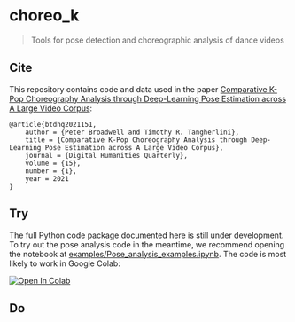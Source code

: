 # choreo_k
> Tools for pose detection and choreographic analysis of dance videos


## Cite

This repository contains code and data used in the paper [Comparative K-Pop Choreography Analysis through Deep-Learning Pose Estimation across A Large Video Corpus](http://www.digitalhumanities.org/dhq/vol/15/1/000506/000506.html):

    @article{btdhq2021151,
        author = {Peter Broadwell and Timothy R. Tangherlini},
        title = {Comparative K-Pop Choreography Analysis through Deep-Learning Pose Estimation across A Large Video Corpus},
        journal = {Digital Humanities Quarterly},
        volume = {15},
        number = {1},
        year = 2021
    }

## Try

The full Python code package documented here is still under development. To try out the pose analysis code in the meantime, we recommend opening the notebook at [examples/Pose_analysis_examples.ipynb](https://github.com/broadwell/choreo_k/examples/blob/main/Pose_analysis_examples.ipynb). The code is most likely to work in Google Colab:

[![Open In Colab](https://colab.research.google.com/assets/colab-badge.svg)](https://colab.research.google.com/github/broadwell/choreo_k/examples/blob/main/Pose_analysis_examples.ipynb)

## Do
